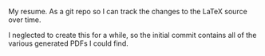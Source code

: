 My resume. As a git repo so I can track the changes to the LaTeX source over time.

I neglected to create this for a while, so the initial commit contains all of the various generated PDFs I could find.
